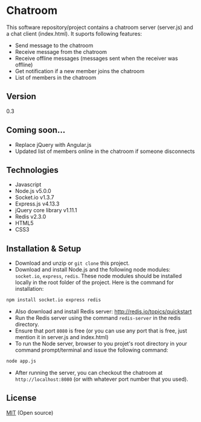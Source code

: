 Chatroom
====

This software repository/project contains a chatroom server (server.js) and a chat client (index.html). It suports following features:

  - Send message to the chatroom
  - Receive message from the chatroom
  - Receive offline messages (messages sent when the receiver was offline)
  - Get notification if a new member joins the chatroom 
  - List of members in the chatroom


Version
----

0.3


Coming soon...
----
  - Replace jQuery with Angular.js
  - Updated list of members online in the chatroom if someone disconnects


Technologies
----
* Javascript
* Node.js v5.0.0
* Socket.io v1.3.7
* Express.js v4.13.3
* jQuery core library v1.11.1
* Redis v2.3.0
* HTML5
* CSS3


Installation & Setup
----
* Download and unzip or `git clone` this project.
* Download and install Node.js and the following node modules: `socket.io`, `express`, `redis`. These node modules should be installed locally in the root folder of the project. Here is the command for installation:

```sh
npm install socket.io express redis
```

* Also download and install Redis server: http://redis.io/topics/quickstart
* Run the Redis server using the command `redis-server` in the redis directory.
* Ensure that port `8080` is free (or you can use any port that is free, just mention it in server.js and index.html)
* To run the Node server, browser to you projet's root directory in your command prompt/terminal and issue the following command:

```sh
node app.js
```

* After running the server, you can checkout the chatroom at `http://localhost:8080` (or with whatever port number that you used).


License
----

[MIT] (Open source)

[MIT]:http://opensource.org/licenses/MIT
